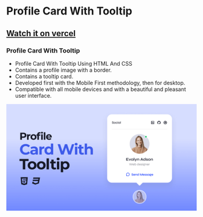 # Profile Card With Tooltip
## [Watch it on vercel](https://youtu.be/QN7xPfkfNmA)
### Profile Card With Tooltip

- Profile Card With Tooltip Using HTML And CSS
- Contains a profile image with a border.
- Contains a tooltip card.
- Developed first with the Mobile First methodology, then for desktop.
- Compatible with all mobile devices and with a beautiful and pleasant user interface.

![preview img](/preview.png)
